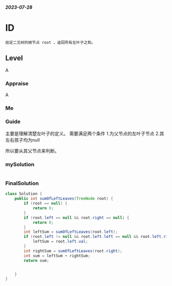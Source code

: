 ##### 2023-07-28
# ID
```
给定二叉树的根节点 root ，返回所有左叶子之和。
```
## Level
A
### Appraise
A
### Me



### Guide
主要是理解清楚左叶子的定义。
需要满足两个条件
1.为父节点的左叶子节点
2.其左右孩子均为null

所以要从其父节点来判断。

### mySolution
```java

```
### FinalSolution
```java
class Solution {
    public int sumOfLeftLeaves(TreeNode root) {
        if (root == null) {
            return 0;
        }
        if (root.left == null && root.right == null) {
            return 0;
        }
        int leftSum = sumOfLeftLeaves(root.left);
        if (root.left != null && root.left.left == null && root.left.right == null) {
            leftSum = root.left.val;
        }
        int rightSum = sumOfLeftLeaves(root.right);
        int sum = leftSum + rightSum;
        return sum;


    }
}
```
